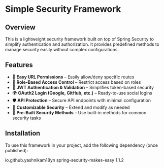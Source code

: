 # Simple Security Framework

## Overview
This is a lightweight security framework built on top of Spring Security to simplify authentication and authorization. It provides predefined methods to manage security easily without complex configurations.

## Features
- 🔑 **Easy URL Permissions** – Easily allow/deny specific routes
- 👥 **Role-Based Access Control** – Restrict access based on roles
- 🔐 **JWT Authentication & Validation** – Simplifies token-based security
- 🌍 **OAuth2 Login (Google, GitHub, etc.)** – Ready-to-use social logins
- 🛡 **API Protection** – Secure API endpoints with minimal configuration
- 🔧 **Customizable Security** – Extend and modify as needed
- 📄 **Pre-Built Security Methods** – Use built-in methods for common security tasks

## Installation
To use this framework in your project, add the following dependency (once published):

<dependency>
    <groupId>io.github.yashnikam18yn</groupId>
    <artifactId>spring-security-makes-easy</artifactId>
    <version>1.1.2</version>
</dependency>

